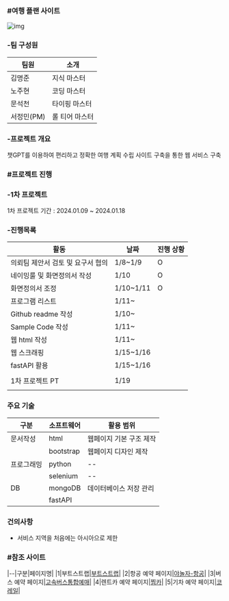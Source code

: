 ### #여행 플랜 사이트

![img](https://github.com/nohjuhyeon/AI_L.K.J/assets/151099231/be4e13da-8bc0-4ce7-a11b-dc324bb60089)

### -팀 구성원 

|팀원|소개|
|--|--|
|김명준|지식 마스터|
|노주현|코딩 마스터|
|문석천|타이핑 마스터|
|서정민(PM)|롤 티어 마스터|

### -프로젝트 개요
<p> 챗GPT를 이용하여 편리하고 정확한 여행 계획 수립 사이트 구축을 통한 웹 서비스 구축 </p>

### #프로젝트 진행

### -1차 프로젝트 

<p> 1차 프로젝트 기간 : 2024.01.09 ~ 2024.01.18 </p>

### -진행목록

|활동|날짜|진행 상황|
|--|--|--|
|의뢰팀 제안서 검토 및 요구서 협의|1/8~1/9|O|
|네이밍룰 및 화면정의서 작성|1/10|O|
|화면정의서 조정|1/10~1/11|O|
|프로그램 리스트|1/11~||
|Github readme 작성|1/10~||
|Sample Code 작성|1/11~||
|웹 html 작성|1/11~||
|웹 스크래핑|1/15~1/16||
|fastAPI 활용|1/15~1/16||
||||
|1차 프로젝트 PT|1/19||
||||

### 주요 기술

|구분|소프트웨어|활용 범위|
|--|--|--|
|문서작성|html|웹페이지 기본 구조 제작|
||bootstrap|웹페이지 디자인 제작|
|프로그래밍|python|--|
||selenium|--|
|DB|mongoDB|데이터베이스 저장 관리|
||fastAPI||


### 건의사항
- 서비스 지역을 처음에는 아시아으로 제한

### #참조 사이트

|--|구분|페이지명|
|1|부트스트랩|[부트스트랩](https://getbootstrap.kr/docs/5.3/examples/)|
|2|항공 예약 페이지|[야놀자-항공](https://flight-web.yanolja.com/flights/list?departurePlaceTypeCode=CITY&departurePlaceCode=SEL&arrivalPlaceTypeCode=CITY&arrivalPlaceCode=PUS&cabinClasses=ECONOMY,BUSINESS&adultsCount=4&outboundDepartureDate=2024-01-20)|
|3|버스 예약 페이지|[고속버스통합예매](https://www.kobus.co.kr/oprninf/alcninqr/oprnAlcnPage.do)|
|4|렌트카 예약 페이지|[찜카](https://rent-car.zzimcar.com/home)|
|5|기차 예약 페이지|[코레일](https://www.letskorail.com/ebizprd/EbizPrdTicketpr21100W_pr21112.do)|

